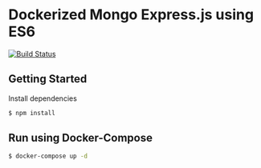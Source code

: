 # Dockerized Mongo Express.js using ES6
[![Build Status](https://travis-ci.org/mrpatiwi/express-mongo-docker.svg)](https://travis-ci.org/mrpatiwi/express-mongo-docker)

## Getting Started
Install dependencies
```sh
$ npm install
```

## Run using Docker-Compose
```sh
$ docker-compose up -d
```
